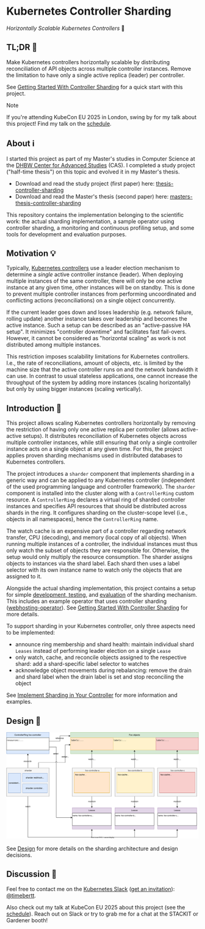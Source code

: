# Kubernetes Controller Sharding

_Horizontally Scalable Kubernetes Controllers_ 🚀

## TL;DR 📖

Make Kubernetes controllers horizontally scalable by distributing reconciliation of API objects across multiple controller instances.
Remove the limitation to have only a single active replica (leader) per controller.

See [Getting Started With Controller Sharding](docs/getting-started.md) for a quick start with this project.

> [!NOTE]
> If you're attending KubeCon EU 2025 in London, swing by for my talk about this project! Find my talk on the [schedule](https://sched.co/1txFG).

## About ℹ️

I started this project as part of my Master's studies in Computer Science at the [DHBW Center for Advanced Studies](https://www.cas.dhbw.de/) (CAS).
I completed a study project ("half-time thesis") on this topic and evolved it in my Master's thesis.

- Download and read the study project (first paper) here: [thesis-controller-sharding](https://github.com/timebertt/thesis-controller-sharding)
- Download and read the Master's thesis (second paper) here: [masters-thesis-controller-sharding](https://github.com/timebertt/masters-thesis-controller-sharding)

This repository contains the implementation belonging to the scientific work: the actual sharding implementation, a sample operator using controller sharding, a monitoring and continuous profiling setup, and some tools for development and evaluation purposes.

## Motivation 💡

Typically, [Kubernetes controllers](https://kubernetes.io/docs/concepts/architecture/controller/) use a leader election mechanism to determine a *single* active controller instance (leader).
When deploying multiple instances of the same controller, there will only be one active instance at any given time, other instances will be on standby.
This is done to prevent multiple controller instances from performing uncoordinated and conflicting actions (reconciliations) on a single object concurrently.

If the current leader goes down and loses leadership (e.g. network failure, rolling update) another instance takes over leadership and becomes the active instance.
Such a setup can be described as an "active-passive HA setup". It minimizes "controller downtime" and facilitates fast fail-overs.
However, it cannot be considered as "horizontal scaling" as work is not distributed among multiple instances.

This restriction imposes scalability limitations for Kubernetes controllers.
I.e., the rate of reconciliations, amount of objects, etc. is limited by the machine size that the active controller runs on and the network bandwidth it can use.
In contrast to usual stateless applications, one cannot increase the throughput of the system by adding more instances (scaling horizontally) but only by using bigger instances (scaling vertically).

## Introduction 🚀

This project allows scaling Kubernetes controllers horizontally by removing the restriction of having only one active replica per controller (allows active-active setups).
It distributes reconciliation of Kubernetes objects across multiple controller instances, while still ensuring that only a single controller instance acts on a single object at any given time.
For this, the project applies proven sharding mechanisms used in distributed databases to Kubernetes controllers.

The project introduces a `sharder` component that implements sharding in a generic way and can be applied to any Kubernetes controller (independent of the used programming language and controller framework).
The `sharder` component is installed into the cluster along with a `ControllerRing` custom resource.
A `ControllerRing` declares a virtual ring of sharded controller instances and specifies API resources that should be distributed across shards in the ring.
It configures sharding on the cluster-scope level (i.e., objects in all namespaces), hence the `ControllerRing` name.

The watch cache is an expensive part of a controller regarding network transfer, CPU (decoding), and memory (local copy of all objects).
When running multiple instances of a controller, the individual instances must thus only watch the subset of objects they are responsible for.
Otherwise, the setup would only multiply the resource consumption.
The sharder assigns objects to instances via the shard label.
Each shard then uses a label selector with its own instance name to watch only the objects that are assigned to it.

Alongside the actual sharding implementation, this project contains a setup for simple [development, testing](docs/development.md), and [evaluation](docs/evaluation.md) of the sharding mechanism.
This includes an example operator that uses controller sharding ([webhosting-operator](webhosting-operator)).
See [Getting Started With Controller Sharding](docs/getting-started.md) for more details.

To support sharding in your Kubernetes controller, only three aspects need to be implemented:

- announce ring membership and shard health: maintain individual shard `Leases` instead of performing leader election on a single `Lease`
- only watch, cache, and reconcile objects assigned to the respective shard: add a shard-specific label selector to watches
- acknowledge object movements during rebalancing: remove the drain and shard label when the drain label is set and stop reconciling the object

See [Implement Sharding in Your Controller](docs/implement-sharding.md) for more information and examples.

## Design 📐

![Sharding Architecture](docs/assets/architecture.svg)

See [Design](docs/design.md) for more details on the sharding architecture and design decisions.

## Discussion 💬

Feel free to contact me on the [Kubernetes Slack](https://kubernetes.slack.com/) ([get an invitation](https://slack.k8s.io/)): [@timebertt](https://kubernetes.slack.com/team/UF8C35Z0D).

Also check out my talk at KubeCon EU 2025 about this project (see the [schedule](https://sched.co/1txFG)).
Reach out on Slack or try to grab me for a chat at the STACKIT or Gardener booth!
